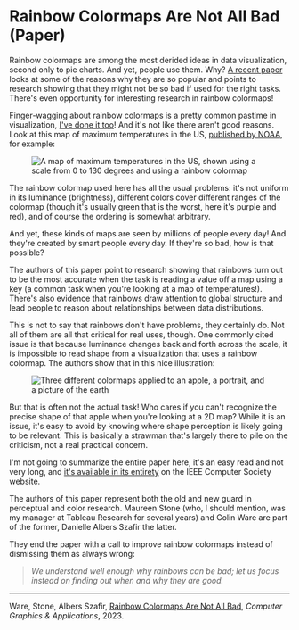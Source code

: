 # Rainbow Colormaps Are Not All Bad (Paper)

Rainbow colormaps are among the most derided ideas in data visualization, second only to pie charts. And yet, people use them. Why? <a href="https://www.computer.org/csdl/magazine/cg/2023/03/10128890/1NdJMHqISnS?fbclid=IwAR2Aq4iRqdmeIUCw5_Oy4vjJDGVek23wNWEGlEJMML82BWyYGplFXqK8uqU">A recent paper</a> looks at some of the reasons why they are so popular and points to research showing that they might not be so bad if used for the right tasks. There's even opportunity for interesting research in rainbow colormaps!

Finger-wagging about rainbow colormaps is a pretty common pastime in visualization, <a href="/basics/rainbow-color-map" data-type="post" data-id="2426">I've done it too</a>! And it's not like there aren't good reasons. Look at this map of maximum temperatures in the US, <a href="https://digital.mdl.nws.noaa.gov">published by NOAA</a>, for example:

<figure class="wp-block-image size-large"><img src="https://media.eagereyes.org/wp-content/uploads/2023/07/heat-map.jpeg" alt="A map of maximum temperatures in the US, shown using a scale from 0 to 130 degrees and using a rainbow colormap" class="wp-image-104596"/></figure>

The rainbow colormap used here has all the usual problems: it's not uniform in its luminance (brightness), different colors cover different ranges of the colormap (though it's usually green that is the worst, here it's purple and red), and of course the ordering is somewhat arbitrary.

And yet, these kinds of maps are seen by millions of people every day! And they're created by smart people every day. If they're so bad, how is that possible?

The authors of this paper point to research showing that rainbows turn out to be the most accurate when the task is reading a value off a map using a key (a common task when you're looking at a map of temperatures!). There's also evidence that rainbows draw attention to global structure and lead people to reason about relationships between data distributions.

This is not to say that rainbows don't have problems, they certainly do. Not all of them are all that critical for real uses, though. One commonly cited issue is that because luminance changes back and forth across the scale, it is impossible to read shape from a visualization that uses a rainbow colormap. The authors show that in this nice illustration:

<figure class="wp-block-image size-full"><img src="https://media.eagereyes.org/wp-content/uploads/2023/07/rainbow-comparison.jpeg" alt="Three different colormaps applied to an apple, a portrait, and a picture of the earth" class="wp-image-104597"/></figure>

But that is often not the actual task! Who cares if you can't recognize the precise shape of that apple when you're looking at a 2D map? While it is an issue, it's easy to avoid by knowing where shape perception is likely going to be relevant. This is basically a strawman that's largely there to pile on the criticism, not a real practical concern.

I'm not going to summarize the entire paper here, it's an easy read and not very long, and <a href="https://www.computer.org/csdl/magazine/cg/2023/03/10128890/1NdJMHqISnS?fbclid=IwAR2Aq4iRqdmeIUCw5_Oy4vjJDGVek23wNWEGlEJMML82BWyYGplFXqK8uqU">it's available in its entirety</a> on the IEEE Computer Society website.

The authors of this paper represent both the old and new guard in perceptual and color research. Maureen Stone (who, I should mention, was my manager at Tableau Research for several years) and Colin Ware are part of the former, Danielle Albers Szafir the latter.

They end the paper with a call to improve rainbow colormaps instead of dismissing them as always wrong:

<blockquote class="wp-block-quote">
<em>We understand well enough why rainbows can be bad; let us focus instead on finding out when and why they are good.</em>
</blockquote>

<hr class="wp-block-separator alignwide has-alpha-channel-opacity"/>

Ware, Stone, Albers Szafir, <a href="https://www.computer.org/csdl/magazine/cg/2023/03/10128890/1NdJMHqISnS?fbclid=IwAR2Aq4iRqdmeIUCw5_Oy4vjJDGVek23wNWEGlEJMML82BWyYGplFXqK8uqU">Rainbow Colormaps Are Not All Bad</a>, <em>Computer Graphics &amp; Applications</em>, 2023.
